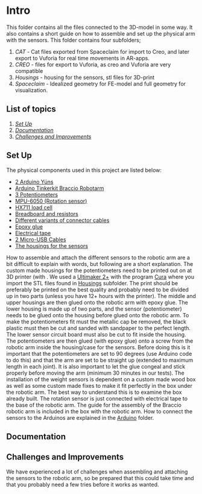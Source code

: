 # Intro
This folder contains all the files connected to the 3D-model in some way. It also contains a short guide on how to assemble and set up the physical arm with the sensors.
This folder contains four subfolders;
1. *CAT* - Cat files exported from Spaceclaim for import to Creo, and later export to Vuforia for real time movements in AR-apps.
2. *CREO* - files for export to Vuforia, as creo and Vuforia are very compatible
3. *Housings* - housing for the sensors, stl files for 3D-print
4. *Spaceclaim* - Idealized geometry for FE-model and full geometry for visualization.

## List of topics
1. [*Set Up*](#of1)
2. [*Documentation*](#of2)
3. [*Challenges and Improvements*](#of3)


<a name="of1"></a>
## Set Up
The physical components used in this project are listed below:
- [2 Arduino Yúns](https://www.kjell.com/no/produkter/elektro-og-verktoy/utviklerkit/arduino/utviklingskort/arduino-yun-rev-2-utviklingskort-p87058)
- [Arduino Tinkerkit Braccio Robotarm](https://www.kjell.com/no/produkter/elektro-og-verktoy/elektronikk/kits/arduino-tinkerkit-braccio-robotarm-p87094?gclid=CjwKCAjwzdLrBRBiEiwAEHrAYuRuEVD313vl4q26flIzJzAqYCrtd1ZEdNZlnWwjuAj3fP2obyXD8RoCk14QAvD_BwE&gclsrc=aw.ds)
- [3 Potentiometers](https://www.kjell.com/no/produkter/elektro-og-verktoy/utviklerkit/arduino/moduler/luxorparts-potensiometermodul-for-arduino-p90470)
- [MPU-6050 (Rotation sensor)](https://www.digitalimpuls.no/sensorer/135275/gy-521-breakout-board-mpu-6050-3-axis-analog-gyro-plus-3-axis-accelerometer)
- [HX711 load cell](https://www.banggood.com/no/HX711-Weigh-Module-5kg-Pressure-Sensor-Kit-Weighing-Sensor-Electronic-Scale-Module-p-1442951.html?gmcCountry=NO&currency=NOK&createTmp=1&utm_source=googleshopping&utm_medium=cpc_bgs&utm_content=xibei&utm_campaign=xibei-pla-no-rm-all-no-pc-0331&gclid=CjwKCAjwzdLrBRBiEiwAEHrAYlvgM75OaBGLGzNgk-scdTsiOau1XuI13FAtACoOxzupjrI6hYOPNRoC1bkQAvD_BwE&cur_warehouse=CN)
- [Breadboard and resistors](https://www.kjell.com/no/produkter/elektro-og-verktoy/utviklerkit/arduino/arduino-pakke/luxorparts-oppstartspakke-for-arduino-p87966)
- [Different variants of connector cables](https://www.kjell.com/no/produkter/elektro-og-verktoy/utviklerkit/arduino/tilbehor/luxorparts-koblingskabel-som-kan-deles-40-polet-hann-hann-p87901)
- [Epoxy glue](https://www.kjell.com/no/produkter/hjem-kontor-fritid/kontorstilbehor/kjemi-spray-lim/lim-heftemasse/loctite-power-epoxy-mini-lim-p53364)
- [Electrical tape](https://www.kjell.com/no/produkter/hjem-kontor-fritid/kontorstilbehor/teip/el-teip-20-m-svart-p40104)
- [2 Micro-USB Cables](https://www.kjell.com/no/produkter/data-og-nettverk/kabler-og-adaptere/usb/usb-kabler/micro-usb-kabel-1-m-p68687)
- [The housings for the sensors](https://github.com/EDRoMedeso/Summer-Intern-Project-2019/tree/master/CAD/Housings)

How to assemble and attach the different sensors to the robotic arm are a bit difficult to explain with words, but following are a short explanation.
The custom made housings for the potentiometers need to be printed out on at 3D printer (with . We used a [Ultimaker 2+](https://ultimaker.com/3d-printers/ultimaker-2-plus) with the program [Cura](https://ultimaker.com/software/ultimaker-cura) where you import the STL files found in [Housings](https://github.com/EDRoMedeso/Summer-Intern-Project-2019/tree/master/CAD/Housings) subfolder. The print should be preferably be printed on the best quality and probably need to be divided up in two parts (unless you have 12+ hours with the printer).
The middle and upper housings are then glued onto the robotic arm with epoxy glue. The lower housing is made up of two parts, and the sensor (potentiometer) needs to be glued onto the housing before glued onto the robotic arm. To make the potentiometers fit must the metallic cap be removed, the black plastic must then be cut and sanded with sandpaper to the perfect length. The lower sensor circuit board must also be cut to fit inside the housing. The potentiometers are then glued (with epoxy glue) onto a screw from the robotic arm inside the housing/case for the sensors. Before doing this is it important that the potentiometers are set to 90 degrees (use Arduino code to do this) and that the arm are set to be straight up (extended to maximum length in each joint). It is also important to let the glue congeal and stick properly before moving the arm (minimum 30 minutes in our tests).
The installation of the weight sensors is dependent on a custom made wood box as well as some custom made fixes to make it fit perfectly in the box under the robotic arm. The best way to understand this is to examine the box already built. The rotation sensor is just connected with electrical tape to the base of the robotic arm. The guide for the assembly of the Braccio robotic arm is included in the box with the robotic arm. How to connect the sensors to the Arduinos are explained in the  [Arduino](https://github.com/EDRoMedeso/Summer-Intern-Project-2019/tree/master/Arduino) folder.

<a name="of2"></a>
## Documentation


<a name="of3"></a>
## Challenges and Improvements

We have experienced a lot of challenges when assembling and attaching the sensors to the robotic arm, so be prepared that this could take time and that you probably need a few tries before it works as wanted.